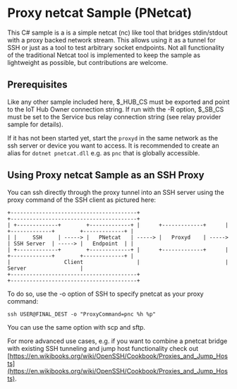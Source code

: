 # Proxy netcat Sample (PNetcat)

This C# sample is a is a simple netcat (nc) like tool that bridges stdin/stdout with a proxy backed network stream.
This allows using it as a tunnel for SSH or just as a tool to test arbitrary socket endpoints.  Not all functionality
of the traditional Netcat tool is implemented to keep the sample as lightweight as possible, but contributions are
welcome.

## Prerequisites

Like any other sample included here, $_HUB_CS must be exported and point to the IoT Hub Owner connection string.  If run
with the -R option, $_SB_CS must be set to the Service bus relay connection string (see relay provider sample for details).

If it has not been started yet, start the ```proxyd``` in the same network as the ssh server or device you want to 
access. It is recommended to create an alias for ```dotnet pnetcat.dll``` e.g. as ```pnc``` that is globally accessible.

## Using Proxy netcat Sample as an SSH Proxy

You can ssh directly through the proxy tunnel into an SSH server using the proxy command of the SSH client as pictured
here:

```
+----------------------------------------+                           +----------------------------------------+
| +-------------+        +-------------+ |      +-------------+      | +-------------+        +-------------+ |
| |     SSH     | -----> |   PNetcat   | -----> |   Proxyd    | -----> | SSH Server  | -----> |   Endpoint  | |
| +-------------+        +-------------+ |      +-------------+      | +-------------+        +-------------+ |
|                 Client                 |                           |                 Server                 |
+----------------------------------------+                           +----------------------------------------+
```
To do so, use the -o option of SSH to specify pnetcat as your proxy command:

```
ssh USER@FINAL_DEST -o "ProxyCommand=pnc %h %p"
```

You can use the same option with scp and sftp.

For more advanced use cases, e.g. if you want to combine  a pnetcat bridge with existing SSH tunneling and jump host
functionality check out [https://en.wikibooks.org/wiki/OpenSSH/Cookbook/Proxies_and_Jump_Hosts](https://en.wikibooks.org/wiki/OpenSSH/Cookbook/Proxies_and_Jump_Hosts).